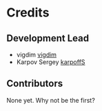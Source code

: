 # Credits

## Development Lead

- vigdim [vigdim](https://github.com/vigdim)
- Karpov Sergey [karpoffS](https://github.com/xebox83)

## Contributors

None yet. Why not be the first?